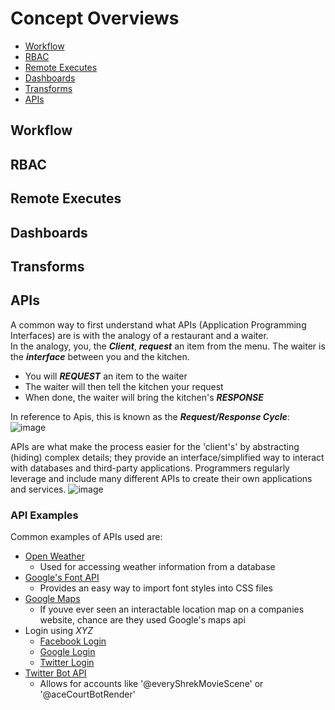 # Concept Overviews
* [Workflow](#workflow)
* [RBAC](#rbac)
* [Remote Executes](#remote-executes)
* [Dashboards](#dashboards)
* [Transforms](#transforms)
* [APIs](#apis)

## Workflow

## RBAC

## Remote Executes

## Dashboards

## Transforms

## APIs 
A common way to first understand what APIs (Application Programming Interfaces) are is with the analogy of a restaurant and a waiter. <br>
In the analogy, you, the ***Client***, ***request*** an item from the menu. The waiter is the ***interface*** between you and the kitchen. <br>
* You will ***REQUEST*** an item to the waiter
* The waiter will then tell the kitchen your request
* When done, the waiter will bring the kitchen's ***RESPONSE***

In reference to Apis, this is known as the ***Request/Response Cycle***:
![image](https://user-images.githubusercontent.com/99841849/199250759-1c246bc0-8b3c-439e-b829-ab31601b996f.png)

APIs are what make the process easier for the 'client's' by abstracting (hiding) complex details; they provide an interface/simplified way to interact with databases and third-party applications. Programmers regularly leverage and include many different APIs to create their own applications and services.
![image](https://user-images.githubusercontent.com/99841849/199252885-27cbd0ac-faec-437a-bf14-01dbf1d91c82.png)


### API Examples
Common examples of APIs used are:
* [Open Weather](https://openweathermap.org/)
  * Used for accessing weather information from a database
* [Google's Font API](https://developers.google.com/fonts?csw=1)
  * Provides an easy way to import font styles into CSS files
* [Google Maps](https://developers.google.com/maps)
  * If youve ever seen an interactable location map on a companies website, chance are they used Google's maps api
* Login using *XYZ*
  * [Facebook Login](https://developers.facebook.com/docs/facebook-login/)   
  * [Google Login](https://developers.google.com/identity/sign-in/web/sign-in)
  * [Twitter Login](https://developer.twitter.com/en/docs/authentication/guides/log-in-with-twitter)
* [Twitter Bot API](https://developer.twitter.com/en/docs/tutorials/how-to-create-a-twitter-bot-with-twitter-api-v2)
  * Allows for accounts like '@everyShrekMovieScene' or '@aceCourtBotRender'




